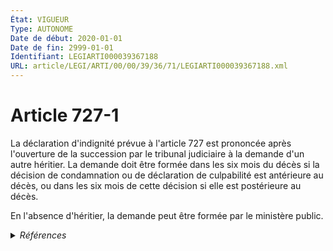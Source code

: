 ```yaml
---
État: VIGUEUR
Type: AUTONOME
Date de début: 2020-01-01
Date de fin: 2999-01-01
Identifiant: LEGIARTI000039367188
URL: article/LEGI/ARTI/00/00/39/36/71/LEGIARTI000039367188.xml
---
```


<h1>Article 727-1</h1>

La déclaration d'indignité prévue à l'article 727 est prononcée après
l'ouverture de la succession par le tribunal judiciaire à la demande d'un autre
héritier. La demande doit être formée dans les six mois du décès si la décision
de condamnation ou de déclaration de culpabilité est antérieure au décès, ou
dans les six mois de cette décision si elle est postérieure au décès.<br />

En l'absence d'héritier, la demande peut être formée par le ministère public.


<details>
  <summary><em>Références</em></summary>

  <h2>Articles faisant référence à l'article</h2>
  
  <ul>
    <li>
      <a href="https://legal.tricoteuses.fr//redirection/LEGIARTI000042193484?vers=git&vers=legifrance">Code civil - article 727 AUTONOME VIGUEUR, en vigueur depuis le 2020-08-01</a> CITATION cible
    </li>
    <li>
      <a href="https://legal.tricoteuses.fr//redirection/LEGIARTI000039110945?vers=git&vers=legifrance">Ordonnance n° 2019-964 du 18 septembre 2019 prise en application de la loi n° 2019-222 du 23 mars 2019 de programmation 2018-2022 et de réforme pour la justice - article 35 PARTIELLEMENT_MODIF VIGUEUR_DIFF, en vigueur depuis le 2020-01-01</a> MODIFICATION cible
    </li>
    <li>
      <a href="https://legal.tricoteuses.fr//redirection/LEGIARTI000006430785?vers=git&vers=legifrance">Code civil - article 727 AUTONOME MODIFIE, en vigueur du 1804-03-21 au 2002-07-01</a> CITATION cible
    </li>
    <li>
      <a href="https://legal.tricoteuses.fr//redirection/LEGIARTI000006430786?vers=git&vers=legifrance">Code civil - article 727 AUTONOME MODIFIE, en vigueur du 2002-07-01 au 2020-08-01</a> CITATION cible
    </li>
  </ul>
  
  <h2>Références faites par l'article</h2>
  
  <ul>
    <li>
      2019-09-18 MODIFICATION source <a href="https://legal.tricoteuses.fr//redirection/LEGIARTI000039110945?vers=git&vers=legifrance">Ordonnance n° 2019-964 du 18 septembre 2019 prise en application de la loi n° 2019-222 du 23 mars 2019 de programmation 2018-2022 et de réforme pour la justice - article 35 PARTIELLEMENT_MODIF VIGUEUR_DIFF, en vigueur depuis le 2020-01-01</a>
    </li>
    <li>
      2999-01-01 CITATION source <a href="https://legal.tricoteuses.fr//redirection/LEGIARTI000006430785?vers=git&vers=legifrance">Code civil - article 727 AUTONOME MODIFIE, en vigueur du 1804-03-21 au 2002-07-01</a>
    </li>
  </ul>
</details>
